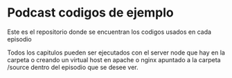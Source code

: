 Podcast codigos de ejemplo
==========================

Este es el repositorio donde se encuentran los codigos usados en cada episodio

Todos los capitulos pueden ser ejecutados con el server node que hay en la carpeta o creando un virtual host en apache o nginx apuntado a la carpeta /source dentro del episodio que se desee ver.